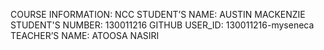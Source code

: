 COURSE INFORMATION: NCC
STUDENT’S NAME: AUSTIN MACKENZIE
STUDENT'S NUMBER: 130011216
GITHUB USER_ID: 130011216-myseneca
TEACHER’S NAME: ATOOSA NASIRI
